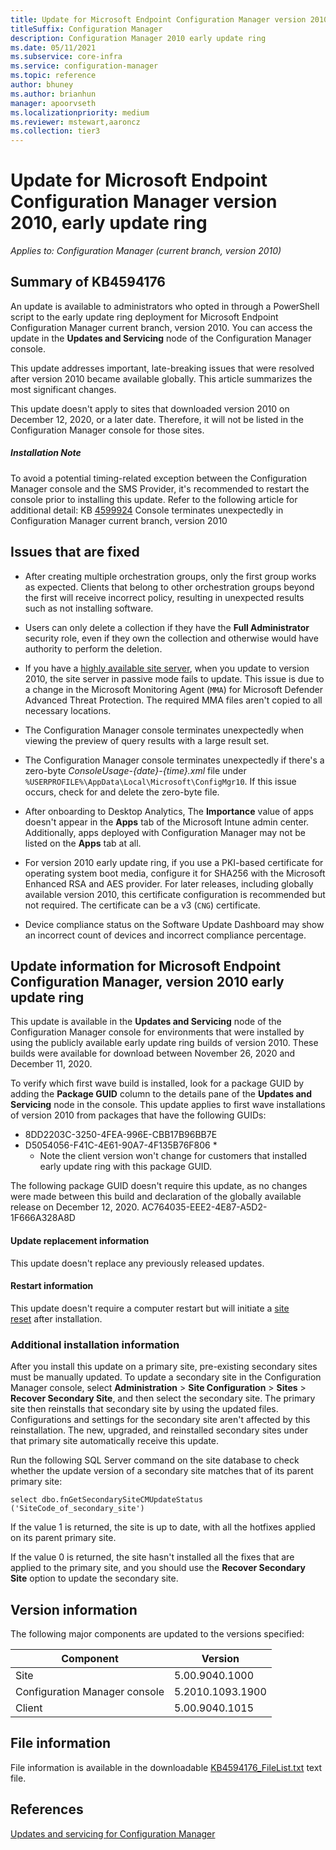```yaml
---
title: Update for Microsoft Endpoint Configuration Manager version 2010, early update ring
titleSuffix: Configuration Manager
description: Configuration Manager 2010 early update ring
ms.date: 05/11/2021
ms.subservice: core-infra
ms.service: configuration-manager
ms.topic: reference
author: bhuney
ms.author: brianhun
manager: apoorvseth
ms.localizationpriority: medium
ms.reviewer: mstewart,aaroncz 
ms.collection: tier3
---
```


# Update for Microsoft Endpoint Configuration Manager version 2010, early update ring

*Applies to: Configuration Manager (current branch, version 2010)*

## Summary of KB4594176
An update is available to administrators who opted in through a PowerShell script to the early update ring deployment for Microsoft Endpoint Configuration Manager current branch, version 2010. You can access the update in the **Updates and Servicing** node of the Configuration Manager console.

This update addresses important, late-breaking issues that were resolved after version 2010 became available globally. This article summarizes the most significant changes.

This update doesn't apply to sites that downloaded version 2010 on December 12, 2020, or a later date. Therefore, it will not be listed in the Configuration Manager console for those sites.

##### Installation Note
To avoid a potential timing-related exception between the Configuration Manager console and the SMS Provider, it's recommended to restart the console prior to installing this update.
Refer to the following article for additional detail:
KB [4599924](../../hotfix/2010/4599924.md) Console terminates unexpectedly in Configuration Manager current branch, version 2010

## Issues that are fixed

- After creating multiple orchestration groups, only the first group works as expected. Clients that belong to other orchestration groups beyond the first will receive incorrect policy, resulting in unexpected results such as not installing software.

- Users can only delete a collection if they have the **Full Administrator** security role, even if they own the collection and otherwise would have authority to perform the deletion.

- If you have a [highly available site server](../../core/servers/deploy/configure/site-server-high-availability.md), when you update to version 2010, the site server in passive mode fails to update. This issue is due to a change in the Microsoft Monitoring Agent (`MMA`) for Microsoft Defender Advanced Threat Protection. The required MMA files aren't copied to all necessary locations.

- The Configuration Manager console terminates unexpectedly when viewing the preview of query results with a large result set.

- The Configuration Manager console terminates unexpectedly if there's a zero-byte *ConsoleUsage-{date}-{time}.xml* file under `%USERPROFILE%\AppData\Local\Microsoft\ConfigMgr10`.
If this issue occurs, check for and delete the zero-byte file.

- After onboarding to Desktop Analytics, The **Importance** value of apps doesn't appear in the **Apps** tab of the Microsoft Intune admin center. Additionally, apps deployed with Configuration Manager may not be listed on the **Apps** tab at all.

- For version 2010 early update ring, if you use a PKI-based certificate for operating system boot media, configure it for SHA256 with the Microsoft Enhanced RSA and AES provider. For later releases, including globally available version 2010, this certificate configuration is recommended but not required. The certificate can be a v3 (`CNG`) certificate.

- Device compliance status on the Software Update Dashboard may show an incorrect count of devices and incorrect compliance percentage.

## Update information for Microsoft Endpoint Configuration Manager, version 2010 early update ring
This update is available in the **Updates and Servicing** node of the Configuration Manager console for environments that were installed by using the publicly available early update ring builds of version 2010. These builds were available for download between November 26, 2020 and December 11, 2020.

To verify which first wave build is installed, look for a package GUID by adding the **Package GUID** column to the details pane of the **Updates and Servicing** node in the console. This update applies to first wave installations of version 2010 from packages that have the following GUIDs:

- 8DD2203C-3250-4FEA-996E-CBB17B96BB7E
- D5054056-F41C-4E61-90A7-4F135B76F806  *
     * Note the client version won't change for customers that installed early update ring with this package GUID.
 

The following package GUID doesn't require this update, as no changes were made between this build and declaration of the globally available release on December 12, 2020.
AC764035-EEE2-4E87-A5D2-1F666A328A8D

#### Update replacement information

This update doesn't replace any previously released updates.

#### Restart information

This update doesn't require a computer restart but will initiate a [site reset](../../core/servers/manage/modify-your-infrastructure.md#bkmk_reset) after installation.

### Additional installation information

After you install this update on a primary site, pre-existing secondary sites must be manually updated. To update a secondary site in the Configuration Manager console, select **Administration** > **Site Configuration** > **Sites** >  **Recover Secondary Site**, and then select the secondary site. The primary site then reinstalls that secondary site by using the updated files. Configurations and settings for the secondary site aren't affected by this reinstallation. The new, upgraded, and reinstalled secondary sites under that primary site automatically receive this update.

Run the following SQL Server command on the site database to check whether the update version of a secondary site matches that of its parent primary site:
   ```code
   select dbo.fnGetSecondarySiteCMUpdateStatus ('SiteCode_of_secondary_site')
   ```
If the value 1 is returned, the site is up to date, with all the hotfixes applied on its parent primary site.

If the value 0 is returned, the site hasn't installed all the fixes that are applied to the primary site, and you should use the **Recover Secondary Site** option to update the secondary site.

## Version information
The following major components are updated to the versions specified:

| Component | Version |
|---|---|
| Site | 5.00.9040.1000 |
| Configuration Manager console | 5.2010.1093.1900 |
| Client | 5.00.9040.1015 |

## File information
File information is available in the downloadable [KB4594176_FileList.txt](https://aka.ms/KB4594176_FileList) text file.

## References
[Updates and servicing for Configuration Manager](../../core/servers/manage/updates.md)